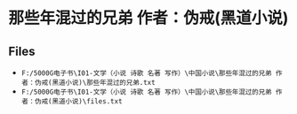 # 那些年混过的兄弟 作者：伪戒(黑道小说)

## Files

- `F:/5000G电子书\I01-文学（小说 诗歌 名著 写作）\中国小说\那些年混过的兄弟 作者：伪戒(黑道小说)\那些年混过的兄弟.txt`
- `F:/5000G电子书\I01-文学（小说 诗歌 名著 写作）\中国小说\那些年混过的兄弟 作者：伪戒(黑道小说)\files.txt`
